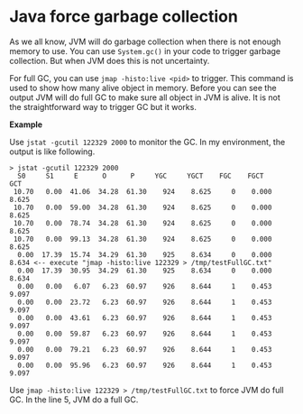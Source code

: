 # Java force garbage collection
As we all know, JVM will do garbage collection when there is not enough memory to use. You can use `System.gc()` in
your code to trigger garbage collection. But when JVM does this is not uncertainty. 

For full GC, you can use `jmap -histo:live <pid>` to trigger. This command is used to show how many alive object in memory.
Before you can see the output JVM will do full GC to make sure all object in JVM is alive. It is not the straightforward way
 to trigger GC but it works.
 
**Example**

Use `jstat -gcutil 122329 2000` to monitor the GC. In my environment, the output is like following.
```
> jstat -gcutil 122329 2000
  S0     S1     E      O      P     YGC     YGCT    FGC    FGCT     GCT   
 10.70   0.00  41.06  34.28  61.30    924    8.625     0    0.000    8.625
 10.70   0.00  59.00  34.28  61.30    924    8.625     0    0.000    8.625
 10.70   0.00  78.74  34.28  61.30    924    8.625     0    0.000    8.625
 10.70   0.00  99.13  34.28  61.30    924    8.625     0    0.000    8.625
  0.00  17.39  15.74  34.29  61.30    925    8.634     0    0.000    8.634 <-- execute "jmap -histo:live 122329 > /tmp/testFullGC.txt"
  0.00  17.39  30.95  34.29  61.30    925    8.634     0    0.000    8.634
  0.00   0.00   6.07   6.23  60.97    926    8.644     1    0.453    9.097
  0.00   0.00  23.72   6.23  60.97    926    8.644     1    0.453    9.097
  0.00   0.00  43.61   6.23  60.97    926    8.644     1    0.453    9.097
  0.00   0.00  59.87   6.23  60.97    926    8.644     1    0.453    9.097
  0.00   0.00  79.21   6.23  60.97    926    8.644     1    0.453    9.097
  0.00   0.00  95.96   6.23  60.97    926    8.644     1    0.453    9.097
```

Use `jmap -histo:live 122329 > /tmp/testFullGC.txt` to force JVM do full GC. In the line 5, JVM do a full GC.
